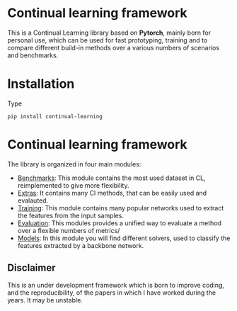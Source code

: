 # Continual learning framework

This is a Continual Learning library based on **Pytorch**, mainly born for personal use, which can be used for fast 
prototyping, training and to compare different build-in methods over a various numbers of scenarios and benchmarks.  

# Installation

Type
    
    pip install continual-learning

# Continual learning framework

The library is organized in four main modules:

- [Benchmarks](continual_learning/datasets): This module contains the most used dataset in CL, reimplemented to give more flexibility.
- [Extras](continual_learning/methods): It contains many Cl methods, that can be easily used and evalauted.
- [Training](continual_learning/backbone_networks): This module contains many popular networks used to extract the features from the input samples.
- [Evaluation](continual_learning/eval): This modules provides a unified way to evaluate a method over a flexible numbers of metrics/  
- [Models](continual_learning/solvers): In this module you will find different solvers, used to classify the features extracted by a backbone network.

Disclaimer
----------------
This is an under development framework which is born to improve coding, and the reproducibility, of the papers in which 
I have worked during the years. It may be unstable.  
